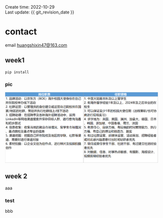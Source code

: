 Create time: 2022-10-29  
Last update: {{ git_revision_date }}
# contact
email huangshixin47@163.com
## week1
```
pip install
```
### pic
![](1.png)

## week 2
aaa
### test
bbb
	